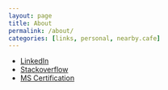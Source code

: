 ```yaml
---
layout: page
title: About
permalink: /about/
categories: [links, personal, nearby.cafe]
---
```


*   [LinkedIn](https://linkedin.com/in/thebestdevyouwilleverfind)
*   [Stackoverflow](https://stackoverflow.com/users/4692/peter-marshall)
*   [MS Certification](http://www.mycertprofile.com/Profile/9843288887)
